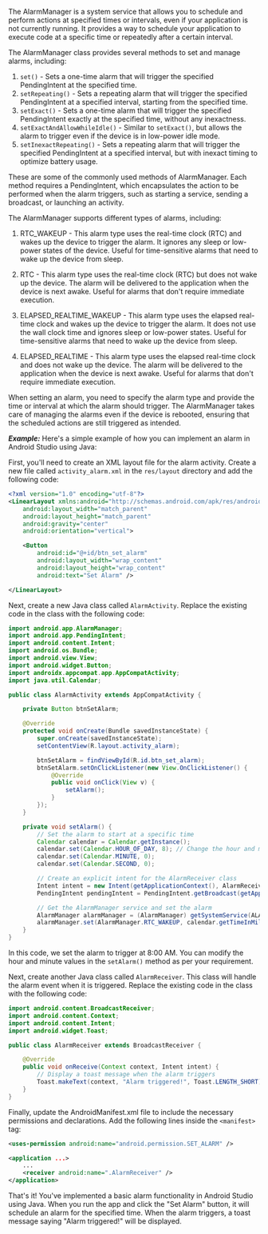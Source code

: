 The AlarmManager is a system service that allows you to schedule and perform actions at specified times or intervals, even if your application is not currently running. It provides a way to schedule your application to execute code at a specific time or repeatedly after a certain interval.

The AlarmManager class provides several methods to set and manage alarms, including:

1. `set()` - Sets a one-time alarm that will trigger the specified PendingIntent at the specified time.
2. `setRepeating()` - Sets a repeating alarm that will trigger the specified PendingIntent at a specified interval, starting from the specified time.
3. `setExact()` - Sets a one-time alarm that will trigger the specified PendingIntent exactly at the specified time, without any inexactness.
4. `setExactAndAllowWhileIdle()` - Similar to `setExact()`, but allows the alarm to trigger even if the device is in low-power idle mode.
5. `setInexactRepeating()` - Sets a repeating alarm that will trigger the specified PendingIntent at a specified interval, but with inexact timing to optimize battery usage.

These are some of the commonly used methods of AlarmManager. Each method requires a PendingIntent, which encapsulates the action to be performed when the alarm triggers, such as starting a service, sending a broadcast, or launching an activity.

The AlarmManager supports different types of alarms, including:

1. RTC_WAKEUP - This alarm type uses the real-time clock (RTC) and wakes up the device to trigger the alarm. It ignores any sleep or low-power states of the device. Useful for time-sensitive alarms that need to wake up the device from sleep.

2. RTC - This alarm type uses the real-time clock (RTC) but does not wake up the device. The alarm will be delivered to the application when the device is next awake. Useful for alarms that don't require immediate execution.

3. ELAPSED_REALTIME_WAKEUP - This alarm type uses the elapsed real-time clock and wakes up the device to trigger the alarm. It does not use the wall clock time and ignores sleep or low-power states. Useful for time-sensitive alarms that need to wake up the device from sleep.

4. ELAPSED_REALTIME - This alarm type uses the elapsed real-time clock and does not wake up the device. The alarm will be delivered to the application when the device is next awake. Useful for alarms that don't require immediate execution.

When setting an alarm, you need to specify the alarm type and provide the time or interval at which the alarm should trigger. The AlarmManager takes care of managing the alarms even if the device is rebooted, ensuring that the scheduled actions are still triggered as intended.

***Example:***
Here's a simple example of how you can implement an alarm in Android Studio using Java:

First, you'll need to create an XML layout file for the alarm activity. Create a new file called `activity_alarm.xml` in the `res/layout` directory and add the following code:

```xml
<?xml version="1.0" encoding="utf-8"?>
<LinearLayout xmlns:android="http://schemas.android.com/apk/res/android"
    android:layout_width="match_parent"
    android:layout_height="match_parent"
    android:gravity="center"
    android:orientation="vertical">

    <Button
        android:id="@+id/btn_set_alarm"
        android:layout_width="wrap_content"
        android:layout_height="wrap_content"
        android:text="Set Alarm" />

</LinearLayout>
```

Next, create a new Java class called `AlarmActivity`. Replace the existing code in the class with the following code:

```java
import android.app.AlarmManager;
import android.app.PendingIntent;
import android.content.Intent;
import android.os.Bundle;
import android.view.View;
import android.widget.Button;
import androidx.appcompat.app.AppCompatActivity;
import java.util.Calendar;

public class AlarmActivity extends AppCompatActivity {

    private Button btnSetAlarm;

    @Override
    protected void onCreate(Bundle savedInstanceState) {
        super.onCreate(savedInstanceState);
        setContentView(R.layout.activity_alarm);

        btnSetAlarm = findViewById(R.id.btn_set_alarm);
        btnSetAlarm.setOnClickListener(new View.OnClickListener() {
            @Override
            public void onClick(View v) {
                setAlarm();
            }
        });
    }

    private void setAlarm() {
        // Set the alarm to start at a specific time
        Calendar calendar = Calendar.getInstance();
        calendar.set(Calendar.HOUR_OF_DAY, 8); // Change the hour and minute values as needed
        calendar.set(Calendar.MINUTE, 0);
        calendar.set(Calendar.SECOND, 0);

        // Create an explicit intent for the AlarmReceiver class
        Intent intent = new Intent(getApplicationContext(), AlarmReceiver.class);
        PendingIntent pendingIntent = PendingIntent.getBroadcast(getApplicationContext(), 0, intent, 0);

        // Get the AlarmManager service and set the alarm
        AlarmManager alarmManager = (AlarmManager) getSystemService(ALARM_SERVICE);
        alarmManager.set(AlarmManager.RTC_WAKEUP, calendar.getTimeInMillis(), pendingIntent);
    }
}
```

In this code, we set the alarm to trigger at 8:00 AM. You can modify the hour and minute values in the `setAlarm()` method as per your requirement.

Next, create another Java class called `AlarmReceiver`. This class will handle the alarm event when it is triggered. Replace the existing code in the class with the following code:

```java
import android.content.BroadcastReceiver;
import android.content.Context;
import android.content.Intent;
import android.widget.Toast;

public class AlarmReceiver extends BroadcastReceiver {

    @Override
    public void onReceive(Context context, Intent intent) {
        // Display a toast message when the alarm triggers
        Toast.makeText(context, "Alarm triggered!", Toast.LENGTH_SHORT).show();
    }
}
```

Finally, update the AndroidManifest.xml file to include the necessary permissions and declarations. Add the following lines inside the `<manifest>` tag:

```xml
<uses-permission android:name="android.permission.SET_ALARM" />

<application ...>
    ...
    <receiver android:name=".AlarmReceiver" />
</application>
```

That's it! You've implemented a basic alarm functionality in Android Studio using Java. When you run the app and click the "Set Alarm" button, it will schedule an alarm for the specified time. When the alarm triggers, a toast message saying "Alarm triggered!" will be displayed.
